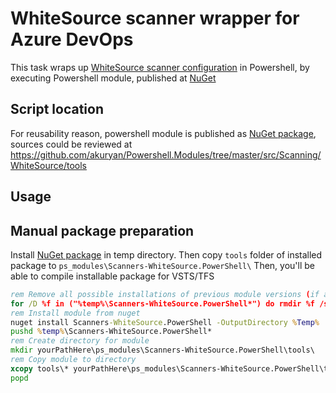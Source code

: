 # WhiteSource scanner wrapper for Azure DevOps

This task wraps up [WhiteSource scanner configuration](https://whitesource.atlassian.net/wiki/spaces/WD/pages/686227666/Microsoft+Azure+DevOps+Services+Integration) in Powershell, by executing Powershell module, published at [NuGet](https://www.nuget.org/packages/Scanners-WhiteSource.PowerShell/)

## Script location

For reusability reason, powershell module is published as [NuGet package](https://www.nuget.org/packages/Scanners-WhiteSource.PowerShell/), sources could be reviewed at https://github.com/akuryan/Powershell.Modules/tree/master/src/Scanning/WhiteSource/tools


## Usage

## Manual package preparation

Install [NuGet package](https://www.nuget.org/packages/Scanners-WhiteSource.PowerShell/) in temp directory. Then copy ```tools``` folder of installed package to ```ps_modules\Scanners-WhiteSource.PowerShell\```
Then, you'll be able to compile installable package for VSTS/TFS

```cmd
rem Remove all possible installations of previous module versions (if any)
for /D %f in ("%temp%\Scanners-WhiteSource.PowerShell*") do rmdir %f /s /q
rem Install module from nuget
nuget install Scanners-WhiteSource.PowerShell -OutputDirectory %Temp%
pushd %temp%\Scanners-WhiteSource.PowerShell*
rem Create directory for module
mkdir yourPathHere\ps_modules\Scanners-WhiteSource.PowerShell\tools\
rem Copy module to directory
xcopy tools\* yourPathHere\ps_modules\Scanners-WhiteSource.PowerShell\tools\ /F /S /Q /Y
popd
```
